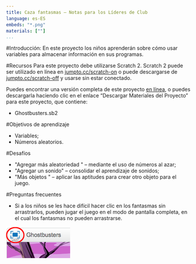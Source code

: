 ```yaml
---
title: Caza fantasmas — Notas para los Líderes de Club
language: es-ES
embeds: "*.png"
materials: [""]
...
```


#Introducción:
En este proyecto los niños aprenderán sobre cómo usar variables para almacenar información en sus programas.

#Recursos
Para este proyecto debe utilizarse Scratch 2. Scratch 2 puede ser utilizado en línea en [jumpto.cc/scratch-on](http://jumpto.cc/scratch-on) o puede descargarse de [jumpto.cc/scratch-off](http://jumpto.cc/scratch-off) y usarse sin estar conectado.

Puedes encontrar una versión completa de este proyecto <a href="http://scratch.mit.edu/projects/60787262/#editor">en línea</a>, o puedes descargarla haciendo clic en el enlace “Descargar Materiales del Proyecto” para este proyecto, que contiene:

+ Ghostbusters.sb2

#Objetivos de aprendizaje
+ Variables;
+ Números aleatorios.

#Desafíos
+ "Agregar más aleatoriedad " – mediante el uso de números al azar;
+ "Agregar un sonido" – consolidar el aprendizaje de sonidos;
+ "Más objetos " – aplicar las aptitudes para crear otro objeto para el juego.

#Preguntas frecuentes
+ Si a los niños se les hace difícil hacer clic en los fantasmas sin arrastrarlos, pueden jugar el juego en el modo de pantalla completa, en el cual los fantasmas no pueden arrastrarse.

![screenshot](ghost-fullscreen.png)

